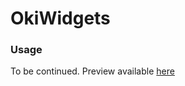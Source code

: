 OkiWidgets
===========

### Usage

To be continued. Preview available [here](http://oki-widgets.dev.okinet.pl/)